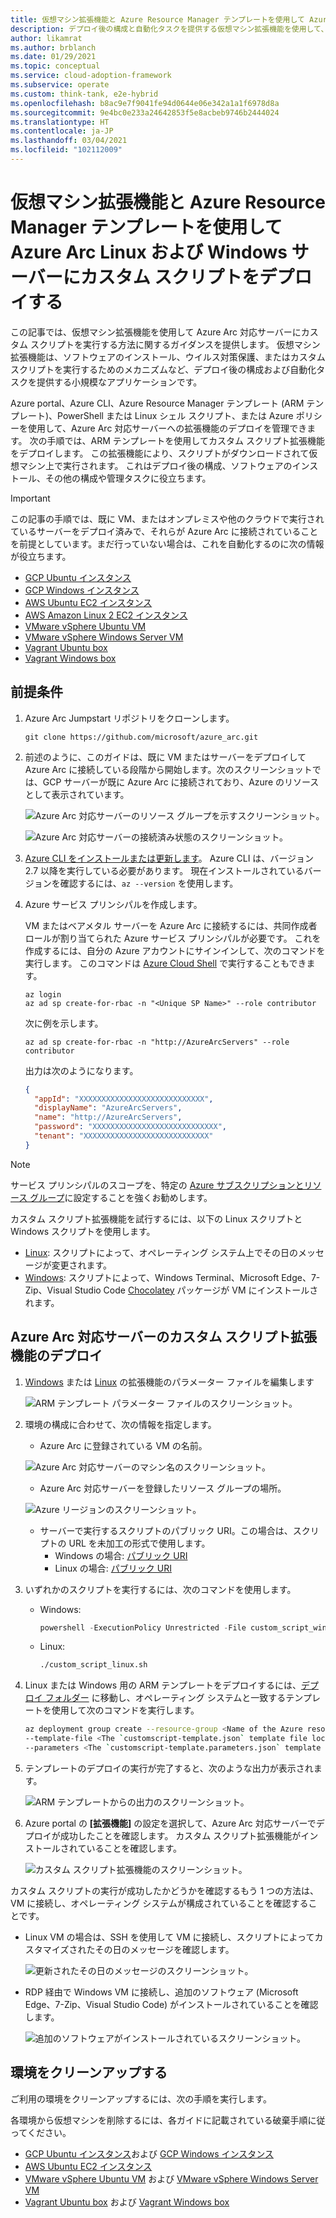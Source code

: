 ```yaml
---
title: 仮想マシン拡張機能と Azure Resource Manager テンプレートを使用して Azure Arc Linux および Windows サーバーにカスタム スクリプトをデプロイする
description: デプロイ後の構成と自動化タスクを提供する仮想マシン拡張機能を使用して、Azure Arc 対応サーバーにカスタム スクリプトを実行する方法について説明します。
author: likamrat
ms.author: brblanch
ms.date: 01/29/2021
ms.topic: conceptual
ms.service: cloud-adoption-framework
ms.subservice: operate
ms.custom: think-tank, e2e-hybrid
ms.openlocfilehash: b8ac9e7f9041fe94d0644e06e342a1a1f6978d8a
ms.sourcegitcommit: 9e4bc0e233a24642853f5e8acbeb9746b2444024
ms.translationtype: HT
ms.contentlocale: ja-JP
ms.lasthandoff: 03/04/2021
ms.locfileid: "102112009"
---
```

# <a name="use-virtual-machine-extensions-and-an-azure-resource-manager-template-to-deploy-custom-scripts-to-azure-arc-linux-and-windows-servers"></a>仮想マシン拡張機能と Azure Resource Manager テンプレートを使用して Azure Arc Linux および Windows サーバーにカスタム スクリプトをデプロイする

この記事では、仮想マシン拡張機能を使用して Azure Arc 対応サーバーにカスタム スクリプトを実行する方法に関するガイダンスを提供します。 仮想マシン拡張機能は、ソフトウェアのインストール、ウイルス対策保護、またはカスタム スクリプトを実行するためのメカニズムなど、デプロイ後の構成および自動化タスクを提供する小規模なアプリケーションです。

Azure portal、Azure CLI、Azure Resource Manager テンプレート (ARM テンプレート)、PowerShell または Linux シェル スクリプト、または Azure ポリシーを使用して、Azure Arc 対応サーバーへの拡張機能のデプロイを管理できます。 次の手順では、ARM テンプレートを使用してカスタム スクリプト拡張機能をデプロイします。 この拡張機能により、スクリプトがダウンロードされて仮想マシン上で実行されます。 これはデプロイ後の構成、ソフトウェアのインストール、その他の構成や管理タスクに役立ちます。

> [!IMPORTANT]
> この記事の手順では、既に VM、またはオンプレミスや他のクラウドで実行されているサーバーをデプロイ済みで、それらが Azure Arc に接続されていることを前提としています。まだ行っていない場合は、これを自動化するのに次の情報が役立ちます。

- [GCP Ubuntu インスタンス](./gcp-terraform-ubuntu.md)
- [GCP Windows インスタンス](./gcp-terraform-windows.md)
- [AWS Ubuntu EC2 インスタンス](./aws-terraform-ubuntu.md)
- [AWS Amazon Linux 2 EC2 インスタンス](./aws-terraform-al2.md)
- [VMware vSphere Ubuntu VM](./vmware-terraform-ubuntu.md)
- [VMware vSphere Windows Server VM](./vmware-terraform-windows.md)
- [Vagrant Ubuntu box](./local-vagrant-ubuntu.md)
- [Vagrant Windows box](./local-vagrant-windows.md)

## <a name="prerequisites"></a>前提条件

1. Azure Arc Jumpstart リポジトリをクローンします。

    ```console
    git clone https://github.com/microsoft/azure_arc.git
    ```

2. 前述のように、このガイドは、既に VM またはサーバーをデプロイして Azure Arc に接続している段階から開始します。次のスクリーンショットでは、GCP サーバーが既に Azure Arc に接続されており、Azure のリソースとして表示されています。

    ![Azure Arc 対応サーバーのリソース グループを示すスクリーンショット。](./media/arc-vm-extension-custom-script/resource-group.png)

    ![Azure Arc 対応サーバーの接続済み状態のスクリーンショット。](./media/arc-vm-extension-custom-script/connected-status.png)

3. [Azure CLI をインストールまたは更新します](/cli/azure/install-azure-cli)。 Azure CLI は、バージョン 2.7 以降を実行している必要があります。 現在インストールされているバージョンを確認するには、`az --version` を使用します。

4. Azure サービス プリンシパルを作成します。

    VM またはベアメタル サーバーを Azure Arc に接続するには、共同作成者ロールが割り当てられた Azure サービス プリンシパルが必要です。 これを作成するには、自分の Azure アカウントにサインインして、次のコマンドを実行します。 このコマンドは [Azure Cloud Shell](https://shell.azure.com/) で実行することもできます。

    ```console
    az login
    az ad sp create-for-rbac -n "<Unique SP Name>" --role contributor
    ```

    次に例を示します。

    ```console
    az ad sp create-for-rbac -n "http://AzureArcServers" --role contributor
    ```

    出力は次のようになります。

    ```json
    {
      "appId": "XXXXXXXXXXXXXXXXXXXXXXXXXXXX",
      "displayName": "AzureArcServers",
      "name": "http://AzureArcServers",
      "password": "XXXXXXXXXXXXXXXXXXXXXXXXXXXX",
      "tenant": "XXXXXXXXXXXXXXXXXXXXXXXXXXXX"
    }
    ```

> [!NOTE]
> サービス プリンシパルのスコープを、特定の [Azure サブスクリプションとリソース グループ](/cli/azure/ad/sp)に設定することを強くお勧めします。

カスタム スクリプト拡張機能を試行するには、以下の Linux スクリプトと Windows スクリプトを使用します。

- [Linux](https://github.com/microsoft/azure_arc/blob/main/azure_arc_servers_jumpstart/scripts/custom_script_linux.sh): スクリプトによって、オペレーティング システム上でその日のメッセージが変更されます。
- [Windows](https://github.com/microsoft/azure_arc/blob/main/azure_arc_servers_jumpstart/scripts/custom_script_windows.ps1): スクリプトによって、Windows Terminal、Microsoft Edge、7-Zip、Visual Studio Code [Chocolatey](https://chocolatey.org/) パッケージが VM にインストールされます。

## <a name="azure-arc-enabled-servers-custom-script-extension-deployment"></a>Azure Arc 対応サーバーのカスタム スクリプト拡張機能のデプロイ

1. [Windows](https://github.com/microsoft/azure_arc/blob/main/azure_arc_servers_jumpstart/extensions/arm/customscript-templatewindows.parameters.json) または [Linux](https://github.com/microsoft/azure_arc/blob/main/azure_arc_servers_jumpstart/extensions/arm/customscript-templatelinux.parameters.json) の拡張機能のパラメーター ファイルを編集します

   ![ARM テンプレート パラメーター ファイルのスクリーンショット。](./media/arc-vm-extension-custom-script/parameters-file.png)

2. 環境の構成に合わせて、次の情報を指定します。

    - Azure Arc に登録されている VM の名前。

    ![Azure Arc 対応サーバーのマシン名のスクリーンショット。](./media/arc-vm-extension-custom-script/machine-name.png)

    - Azure Arc 対応サーバーを登録したリソース グループの場所。

    ![Azure リージョンのスクリーンショット。](./media/arc-vm-extension-custom-script/azure-region.png)

    - サーバーで実行するスクリプトのパブリック URI。この場合は、スクリプトの URL を未加工の形式で使用します。
      - Windows の場合: [パブリック URI](https://raw.githubusercontent.com/microsoft/azure_arc/main/azure_arc_servers_jumpstart/scripts/custom_script_windows.ps1)
      - Linux の場合: [パブリック URI](https://raw.githubusercontent.com/microsoft/azure_arc/main/azure_arc_servers_jumpstart/scripts/custom_script_linux.sh)

3. いずれかのスクリプトを実行するには、次のコマンドを使用します。

    - Windows:

         ```powershell
         powershell -ExecutionPolicy Unrestricted -File custom_script_windows.ps1
         ```

    - Linux:

         ```bash
         ./custom_script_linux.sh
         ```

4. Linux または Windows 用の ARM テンプレートをデプロイするには、[デプロイ フォルダー](https://github.com/microsoft/azure_arc/tree/main/azure_arc_servers_jumpstart/extensions/arm) に移動し、オペレーティング システムと一致するテンプレートを使用して次のコマンドを実行します。

    ```bash
    az deployment group create --resource-group <Name of the Azure resource group> \
    --template-file <The `customscript-template.json` template file location for Linux or Windows> \
    --parameters <The `customscript-template.parameters.json` template file location>
    ```

5. テンプレートのデプロイの実行が完了すると、次のような出力が表示されます。

    ![ARM テンプレートからの出力のスクリーンショット。](./media/arc-vm-extension-custom-script/output.png)

6. Azure portal の **[拡張機能]** の設定を選択して、Azure Arc 対応サーバーでデプロイが成功したことを確認します。 カスタム スクリプト拡張機能がインストールされていることを確認します。

    ![カスタム スクリプト拡張機能のスクリーンショット。](./media/arc-vm-extension-custom-script/custom-script-extension.png)

カスタム スクリプトの実行が成功したかどうかを確認するもう 1 つの方法は、VM に接続し、オペレーティング システムが構成されていることを確認することです。

- Linux VM の場合は、SSH を使用して VM に接続し、スクリプトによってカスタマイズされたその日のメッセージを確認します。

  ![更新されたその日のメッセージのスクリーンショット。](./media/arc-vm-extension-custom-script/daily-message.png)

- RDP 経由で Windows VM に接続し、追加のソフトウェア (Microsoft Edge、7-Zip、Visual Studio Code) がインストールされていることを確認します。

  ![追加のソフトウェアがインストールされているスクリーンショット。](./media/arc-vm-extension-custom-script/additional-software.png)

## <a name="clean-up-your-environment"></a>環境をクリーンアップする

ご利用の環境をクリーンアップするには、次の手順を実行します。

各環境から仮想マシンを削除するには、各ガイドに記載されている破棄手順に従ってください。

- [GCP Ubuntu インスタンス](./gcp-terraform-ubuntu.md)および [GCP Windows インスタンス](./gcp-terraform-windows.md)
- [AWS Ubuntu EC2 インスタンス](./aws-terraform-ubuntu.md)
- [VMware vSphere Ubuntu VM](./vmware-terraform-ubuntu.md) および [VMware vSphere Windows Server VM](./vmware-terraform-windows.md)
- [Vagrant Ubuntu box](./local-vagrant-ubuntu.md) および [Vagrant Windows box](./local-vagrant-windows.md)
